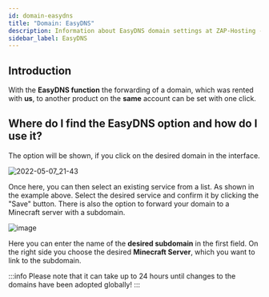 ```yaml
---
id: domain-easydns
title: "Domain: EasyDNS"
description: Information about EasyDNS domain settings at ZAP-Hosting - ZAP-Hosting.com documentation
sidebar_label: EasyDNS
---
```


## Introduction

With the **EasyDNS function** the forwarding of a domain, which was rented with **us**, to another product on the **same** account can be set with one click.

## Where do I find the EasyDNS option and how do I use it?

The option will be shown, if you click on the desired domain in the interface.

![2022-05-07_21-43](https://user-images.githubusercontent.com/61953937/167269530-b14ac281-4ced-41df-beba-06d4aec70574.png)

Once here, you can then select an existing service from a list.
As shown in the example above.
Select the desired service and confirm it by clicking the "Save" button.
There is also the option to forward your domain to a Minecraft server with a subdomain.

![image](https://user-images.githubusercontent.com/13604413/159176049-875a72ff-c18e-4253-89cd-af5960c656f5.png)

Here you can enter the name of the **desired subdomain** in the first field.
On the right side you choose the desired **Minecraft Server**, which you want to link to the subdomain.

:::info
Please note that it can take up to 24 hours until changes to the domains have been adopted globally!
:::

